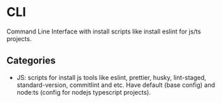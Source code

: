 # CLI
Command Line Interface with install scripts like install eslint for js/ts projects.

## Categories
* JS: scripts for install js tools like eslint, prettier, husky, lint-staged, standard-version, commitlint and etc. Have default (base config) and node:ts (config for nodejs typescript projects).
